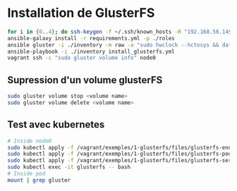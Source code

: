 # Installation de GlusterFS

~~~bash
for i in {0..4}; do ssh-keygen -f ~/.ssh/known_hosts -R "192.168.56.14${i}"; done
ansible-galaxy install -r requirements.yml -p ./roles
ansible gluster -i ./inventory -m raw -a "sudo hwclock --hctosys && date"
ansible-playbook -i ./inventory install_glusterfs.yml
vagrant ssh -c "sudo gluster volume info" node0
~~~

## Supression d'un volume glusterFS

~~~bash
sudo gluster volume stop <volume name>
sudo gluster volume delete <volume name>
~~~

## Test avec kubernetes

~~~bash
# Inside node0
sudo kubectl apply -f /vagrant/exemples/1-glusterfs/files/glusterfs-endpoints.yaml
sudo kubectl apply -f /vagrant/exemples/1-glusterfs/files/glusterfs-pod.yaml
sudo kubectl apply -f /vagrant/exemples/1-glusterfs/files/glusterfs-service.yaml
sudo kubectl exec -it glusterfs -- bash
# Inside pod
mount | grep gluster
~~~
